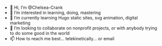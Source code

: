 - 👋 Hi, I’m @Chelsea-Crank
- 👀 I’m interested in learning, doing, mastering
- 🌱 I’m currently learning Hugo static sites, svg animation, digital marketing 
- 💞️ I’m looking to collaborate on nonprofit projects, or with anybody trying to do some good in the world
- 📫 How to reach me best... telekinetically... or email

<!---
Chelsea-Crank/Chelsea-Crank is a ✨ special ✨ repository because its `README.md` (this file) appears on your GitHub profile.
You can click the Preview link to take a look at your changes.
--->
